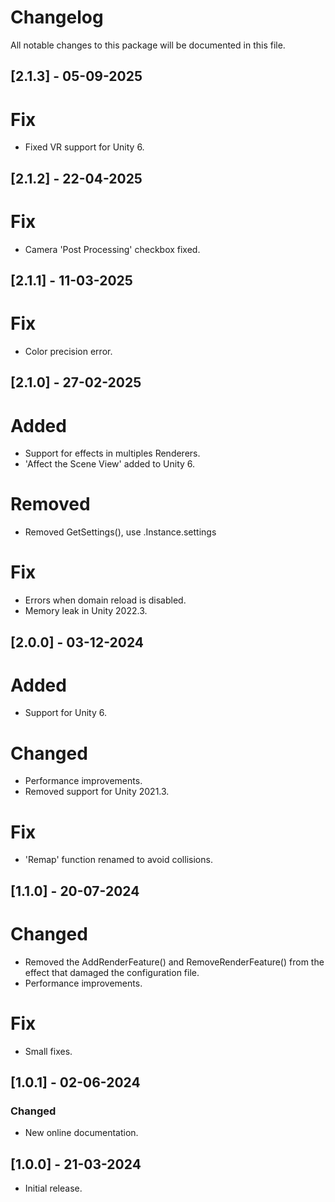 # Changelog
All notable changes to this package will be documented in this file.

## [2.1.3] - 05-09-2025

# Fix
- Fixed VR support for Unity 6.

## [2.1.2] - 22-04-2025

# Fix
- Camera 'Post Processing' checkbox fixed.

## [2.1.1] - 11-03-2025

# Fix
- Color precision error.

## [2.1.0] - 27-02-2025

# Added
- Support for effects in multiples Renderers.
- 'Affect the Scene View' added to Unity 6.

# Removed
- Removed GetSettings(), use .Instance.settings

# Fix
- Errors when domain reload is disabled.
- Memory leak in Unity 2022.3.

## [2.0.0] - 03-12-2024

# Added
- Support for Unity 6.

# Changed
- Performance improvements.
- Removed support for Unity 2021.3.

# Fix
- 'Remap' function renamed to avoid collisions.

## [1.1.0] - 20-07-2024

# Changed
- Removed the AddRenderFeature() and RemoveRenderFeature() from the effect that damaged the configuration file.
- Performance improvements.

# Fix
- Small fixes.

## [1.0.1] - 02-06-2024

### Changed
- New online documentation.

## [1.0.0] - 21-03-2024

- Initial release.